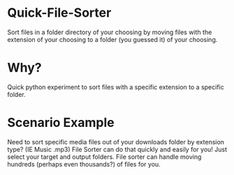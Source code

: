 # Quick-File-Sorter
Sort files in a folder directory of your choosing by moving files with the extension of your choosing to a folder (you guessed it) of your choosing.


# Why?
Quick python experiment to sort files with a specific extension to a specific folder.


# Scenario Example
Need to sort specific media files out of your downloads folder by extension type? (IE Music .mp3) File Sorter can do that quickly and easily for you! Just select your target and output folders. File sorter can handle moving hundreds (perhaps even thousands?) of files for you.

